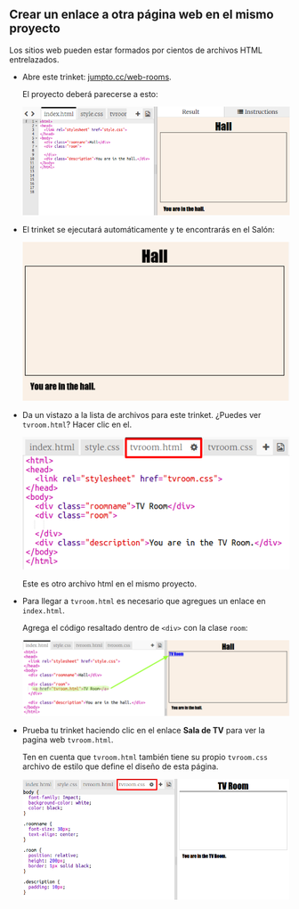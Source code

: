 ## Crear un enlace a otra página web en el mismo proyecto

Los sitios web pueden estar formados por cientos de archivos HTML entrelazados.

+ Abre este trinket: <a href="https://trinket.io/html/f1486ddb24" target="_blank">jumpto.cc/web-rooms</a>.
    
    El proyecto deberá parecerse a esto:
    
    ![captura de pantalla](images/rooms-starter.png)

+ El trinket se ejecutará automáticamente y te encontrarás en el Salón:
    
    ![captura de pantalla](images/rooms-hall-start.png)

+ Da un vistazo a la lista de archivos para este trinket. ¿Puedes ver `tvroom.html`? Hacer clic en el.
    
    ![captura de pantalla](images/rooms-tvroom-html.png)
    
    Este es otro archivo html en el mismo proyecto.

+ Para llegar a `tvroom.html` es necesario que agregues un enlace en `index.html`.
    
    Agrega el código resaltado dentro de `<div>` con la clase `room`:
    
    ![captura de pantalla](images/rooms-link-tvroom.png)

+ Prueba tu trinket haciendo clic en el enlace **Sala de TV** para ver la pagina web `tvroom.html`.
    
    Ten en cuenta que `tvroom.html` también tiene su propio `tvroom.css` archivo de estilo que define el diseño de esta página.
    
    ![captura de pantalla](images/rooms-tvroom-unstyled.png)
